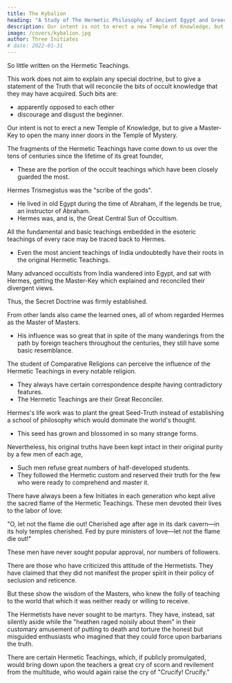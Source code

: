 ```yaml
---
title: The Kybalion
heading: "A Study of The Hermetic Philosophy of Ancient Egypt and Greece"
description: Our intent is not to erect a new Temple of Knowledge, but to give a Master-Key to for him to open the many inner doors in the Temple of Mystery
image: /covers/kybalion.jpg
author: Three Initiates
# date: 2022-01-31
--- 
```


<!-- "THE LIPS OF WISDOM ARE CLOSED, EXCEPT TO THE EARS OF UNDERSTANDING"
1912

THE YOGI PUBLICATION SOCIETY MASONIC TEMPLE CHICAGO, ILLINOIS
TO HERMES TRISMEGISTUS
KNOWN BY THE ANCIENT EGYPTIANS AS
"THE GREAT GREAT" AND "MASTER OF MASTERS"
 -->

<!-- We take great pleasure in presenting to the attention of students and investigators of the Secret Doctrines this little work based upon the world-old  There has been  -->

So little written on the Hermetic Teachings. 

<!-- not withstanding the countless references to the Teachings in the many works upon occultism, that the many earnest searchers after the Arcane Truths will doubtless welcome the appearance of this present volume. -->

This work does not aim to explain any special doctrine, but to give a statement of the Truth that will reconcile the bits of occult knowledge that they may have acquired. Such bits are:
- apparently opposed to each other
- discourage and disgust the beginner. 

Our intent is not to erect a new Temple of Knowledge, but to give a Master-Key to open the many inner doors in the Temple of Mystery.
 <!-- through the main portals he has already entered. -->

<!-- There is no portion of 
 possessed by the world which have been so  as  -->

The fragments of the Hermetic Teachings have come down to us over the tens of centuries since the lifetime of its great founder, 
- These are the portion of the occult teachings which have been closely guarded the most.

Hermes Trismegistus was the "scribe of the gods". 
- He lived in old Egypt during the time of Abraham, if the legends be true, an instructor of Abraham. 
- Hermes was, and is, the Great Central Sun of Occultism. 

<!-- , whose rays have served to illumine the countless teachings which have been promulgated since his time. --> 

All the fundamental and basic teachings embedded in the esoteric teachings of every race may be traced back to Hermes.
- Even the most ancient teachings of India undoubtedly have their roots in the original Hermetic Teachings.


Many advanced occultists from India wandered into Egypt, and sat with Hermes, getting the Master-Key which explained and reconciled their divergent views. 


Thus, the Secret Doctrine was firmly established. 

From other lands also came the learned ones, all of whom regarded Hermes as the Master of Masters.
- His influence was so great that in spite of the many wanderings from the path by foreign teachers throughout the centuries, they still have some basic resemblance.
  <!-- and correspondence which underlies the many and often quite divergent theories entertained and taught by the occultists of these different lands today.  -->

The student of Comparative Religions can perceive the influence of the Hermetic Teachings in every notable religion.
- They always have certain correspondence despite having contradictory features.
- The Hermetic Teachings are their Great Reconciler.

 <!-- worthy of the name, now known to man, whether it be a dead religion or one in full vigor in our own times. There is  -->

Hermes's life work was to plant the great Seed-Truth instead of establishing a school of philosophy which would dominate the world's thought.
- This seed has grown and blossomed in so many strange forms.  

Nevertheless, his original truths have been kept intact in their original purity by a few men of each age,
- Such men refuse great numbers of half-developed students.
- They followed the Hermetic custom and reserved their truth for the few who were ready to comprehend and master it.


There have always been a few Initiates in each generation who kept alive the sacred flame of the Hermetic Teachings. These men devoted their lives to the labor of love:

<!-- and such have always been willing to use their lamps to re-light the lesser lamps of the outside world, when the light of truth grew dim, and clouded by reason of neglect, and when the wicks became clogged with foreign matter. 

 There were always a few to tend faithfully the altar of the Truth, upon which was kept alight the Perpetual Lamp of Wisdom.  which the poet has so well stated in his lines: -->

"O, let not the flame die out! Cherished age after age in its dark cavern—in its holy temples cherished. Fed by pure ministers of love—let not the flame die out!"

These men have never sought popular approval, nor numbers of followers. 

<!-- They are indifferent to these things, for they know how few there are in each generation who are ready for the truth, or who would recognize it if it were presented to them. They reserve the "strong meat for men," while others furnish the "milk for babes."  -->

<!-- They reserve their pearls of wisdom for the few elect, who recognize their value and who wear them in their crowns, instead of casting them before the materialistic vulgar swine, who would trample them in the mud and mix them with their disgusting mental food. 

But still these men have never forgotten or overlooked the original teachings of Hermes, regarding the passing on of the words of truth to those ready to receive it, which teaching is stated in The Kybalion as follows: "Where fall the footsteps of the Master, the ears of those ready for his Teaching open wide."

"When the ears of the student are ready to hear, then cometh the lips to fill them with wisdom." 

But their customary attitude has always been strictly in accordance with the other Hermetic aphorism, also in The Kybalion: "The lips of Wisdom are closed, except to the ears of Understanding." -->

There are those who have criticized this attitude of the Hermetists. They have claimed that they did not manifest the proper spirit in their policy of seclusion and reticence.

But these show the wisdom of the Masters, who knew the folly of teaching to the world that which it was neither ready or willing to receive. 

The Hermetists have never sought to be martyrs. They have, instead, sat silently aside while the "heathen raged noisily about them" in their customary amusement of putting to death and torture the honest but misguided enthusiasts who imagined that they could force upon barbarians the truth.

 <!-- capable of being understood only by the elect who had advanced along The Path. -->

<!-- The spirit of persecution has not as yet died out in the land.  -->

There are certain Hermetic Teachings, which, if publicly promulgated, would bring down upon the teachers a great cry of scorn and revilement from the multitude, who would again raise the cry of "Crucify! Crucify."

<!-- In this little work we have endeavored to give you an idea of the fundamental teachings of The Kybalion, striving to give you the working Principles, leaving you to apply therm yourselves, rather than attempting to work out the teaching in detail. If you are a true student, you will be able to work out and apply these Principles—if not, then you must develop yourself into one, for otherwise the Hermetic Teachings will be as "words, words, words" to you. -->
